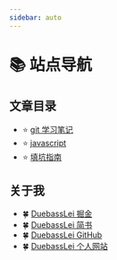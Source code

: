 ```yaml
---
sidebar: auto
---
```

# :books: 站点导航

## 文章目录

* :star: [git 学习笔记](../study/git)
* :star: [javascript](../study/javascript/base)
* :star: [填坑指南](../study/other/weixinpub)

<!-- * :star: [Java 文章汇总](../study/java/)
* :star: [SpringBoot 文章汇总](../study/springboot/)
* :star: [SpringCloud 文章汇总](../study/springcloud/)
* :star: [Linux 文章汇总](../study/linux/)
* :star: [Docker 文章汇总](../study/docker/)
* :star: [Javascript 文章汇总](../study/javascript/)
* :star: [Vue 文章汇总](../study/vue/)
* :star: [其它](../study/other/)
* :star: [我的收藏](../favorite/) -->

## 关于我

* :four_leaf_clover: [DuebassLei 掘金](https://juejin.im/user/5a16ce4f5188254dd9361351)
* :four_leaf_clover: [DuebassLei 简书](https://www.jianshu.com/u/d842c79cf424)
* :four_leaf_clover: [DuebassLei GitHub](https://github.com/IHongTaoI)
* :four_leaf_clover: [DuebassLei 个人网站](http://www.hhooke.cn)
